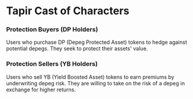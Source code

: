 # Tapir Cast of Characters

### Protection Buyers (DP Holders)&#x20;

Users who purchase DP (Depeg Protected Asset) tokens to hedge against potential depegs. They seek to protect their assets' value.

### Protection Sellers (YB Holders)&#x20;

Users who sell YB (Yield Boosted Asset) tokens to earn premiums by underwriting depeg risk. They are willing to take on the risk of a depeg in exchange for higher returns.
